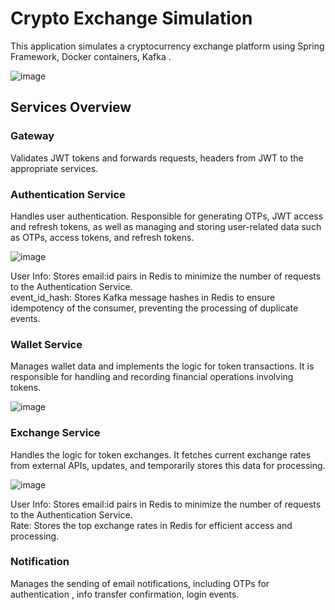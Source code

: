# Crypto Exchange Simulation  
This application simulates a cryptocurrency exchange platform using Spring Framework, Docker containers, Kafka .        

![image](https://github.com/user-attachments/assets/749c3afd-99f9-4e52-ab19-188afff47adb)



## Services Overview  
### Gateway
Validates JWT tokens and forwards requests,  headers from JWT to the appropriate services.
### Authentication Service  
Handles user authentication. Responsible for generating OTPs, JWT access and refresh tokens, as well as managing and storing user-related data such as OTPs, access tokens, and refresh tokens.  
  
![image](https://github.com/user-attachments/assets/a44bb168-8887-41a4-bf07-d6342d8671f1)     
   
User Info: Stores email:id pairs in Redis to minimize the number of requests to the Authentication Service.   
event_id_hash: Stores Kafka message hashes in Redis to ensure idempotency of the consumer, preventing the processing of duplicate events.  



### Wallet Service  
Manages wallet data and implements the logic for token transactions. It is responsible for handling and recording financial operations involving tokens. 
   
![image](https://github.com/user-attachments/assets/c0a870bd-ebbe-45b6-8339-916b4a868c69)


### Exchange Service  
Handles the logic for token exchanges. It fetches current exchange rates from external APIs, updates, and temporarily stores this data for processing.   
  
![image](https://github.com/user-attachments/assets/32f91171-01ad-4530-85ba-066fa7a30c35)  

User Info: Stores email:id pairs in Redis to minimize the number of requests to the Authentication Service.  
Rate: Stores the top exchange rates in Redis for efficient access and processing.  




### Notification 
Manages the sending of email notifications, including OTPs for authentication , info transfer confirmation, login events.

